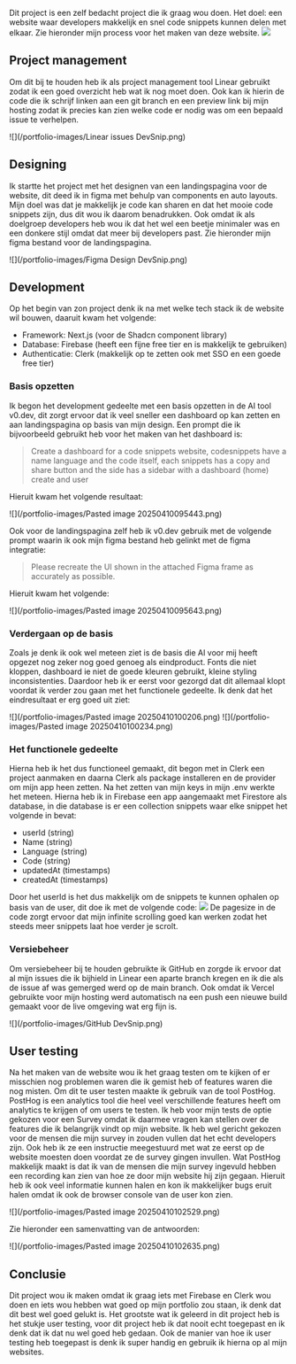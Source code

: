 Dit project is een zelf bedacht project die ik graag wou doen. Het doel: een website waar developers makkelijk en snel code snippets kunnen delen met elkaar. Zie hieronder mijn process voor het maken van deze website.
![](/portfolio-images/Process.png)

## Project management
Om dit bij te houden heb ik als project management tool Linear gebruikt zodat ik een goed overzicht heb wat ik nog moet doen. Ook kan ik hierin de code die ik schrijf linken aan een git branch en een preview link bij mijn hosting zodat ik precies kan zien welke code er nodig was om een bepaald issue te verhelpen.

![](/portfolio-images/Linear issues DevSnip.png)

## Designing
Ik startte het project met het designen van een landingspagina voor de website, dit deed ik in figma met behulp van components en auto layouts. Mijn doel was dat je makkelijk je code kan sharen en dat het mooie code snippets zijn, dus dit wou ik daarom benadrukken. Ook omdat ik als doelgroep developers heb wou ik dat het wel een beetje minimaler was en een donkere stijl omdat dat meer bij developers past. Zie hieronder mijn figma bestand voor de landingspagina.

![](/portfolio-images/Figma Design DevSnip.png)

## Development
Op het begin van zon project denk ik na met welke tech stack ik de website wil bouwen, daaruit kwam het volgende:
- Framework: Next.js (voor de Shadcn component library)
- Database: Firebase (heeft een fijne free tier en is makkelijk te gebruiken)
- Authenticatie: Clerk (makkelijk op te zetten ook met SSO en een goede free tier)

### Basis opzetten
Ik begon het development gedeelte met een basis opzetten in de AI tool v0.dev, dit zorgt ervoor dat ik veel sneller een dashboard op kan zetten en aan landingspagina op basis van mijn design. Een prompt die ik bijvoorbeeld gebruikt heb voor het maken van het dashboard is:

> Create a dashboard for a code snippets website, codesnippets have a name language and the code itself, each snippets has a copy and share button and the side has a sidebar with a dashboard (home) create and user

Hieruit kwam het volgende resultaat:

![](/portfolio-images/Pasted image 20250410095443.png)

Ook voor de landingspagina zelf heb ik v0.dev gebruik met de volgende prompt waarin ik ook mijn figma bestand heb gelinkt met de figma integratie:

> Please recreate the UI shown in the attached Figma frame as accurately as possible.

Hieruit kwam het volgende:

![](/portfolio-images/Pasted image 20250410095643.png)

### Verdergaan op de basis
Zoals je denk ik ook wel meteen ziet is de basis die AI voor mij heeft opgezet nog zeker nog goed genoeg als eindproduct. Fonts die niet kloppen, dashboard ie niet de goede kleuren gebruikt, kleine styling inconsistenties. Daardoor heb ik er eerst voor gezorgd dat dit allemaal klopt voordat ik verder zou gaan met het functionele gedeelte. Ik denk dat het eindresultaat er erg goed uit ziet:

![](/portfolio-images/Pasted image 20250410100206.png)
![](/portfolio-images/Pasted image 20250410100234.png)

### Het functionele gedeelte
Hierna heb ik het dus functioneel gemaakt, dit begon met in Clerk een project aanmaken en daarna Clerk als package installeren en de provider om mijn app heen zetten. Na het zetten van mijn keys in mijn .env werkte het meteen. Hierna heb ik in Firebase een app aangemaakt met Firestore als database, in die database is er een collection snippets waar elke snippet het volgende in bevat:

- userId (string)
- Name (string)
- Language (string)
- Code (string)
- updatedAt (timestamps)
- createdAt (timestamps)

Door het userId is het dus makkelijk om de snippets te kunnen ophalen op basis van de user, dit doe ik met de volgende code:
![](/portfolio-images/db.ts.png)
De pagesize in de code zorgt ervoor dat mijn infinite scrolling goed kan werken zodat het steeds meer snippets laat hoe verder je scrolt.

### Versiebeheer
Om versiebeheer bij te houden gebruikte ik GitHub en zorgde ik ervoor dat al mijn issues die ik bijhield in Linear een aparte branch kregen en ik die als de issue af was gemerged werd op de main branch. Ook omdat ik Vercel gebruikte voor mijn hosting werd automatisch na een push een nieuwe build gemaakt voor de live omgeving wat erg fijn is.

![](/portfolio-images/GitHub DevSnip.png)

## User testing
Na het maken van de website wou ik het graag testen om te kijken of er misschien nog problemen waren die ik gemist heb of features waren die nog misten. Om dit te user testen maakte ik gebruik van de tool PostHog. PostHog is een analytics tool die heel veel verschillende features heeft om analytics te krijgen of om users te testen. Ik heb voor mijn tests de optie gekozen voor een Survey omdat ik daarmee vragen kan stellen over de features die ik belangrijk vindt op mijn website. Ik heb wel gericht gekozen voor de mensen die mijn survey in zouden vullen dat het echt developers zijn. Ook heb ik ze een instructie meegestuurd met wat ze eerst op de website moesten doen voordat ze de survey gingen invullen. Wat PostHog makkelijk maakt is dat ik van de mensen die mijn survey ingevuld hebben een recording kan zien van hoe ze door mijn website hij zijn gegaan. Hieruit heb ik ook veel informatie kunnen halen en kon ik makkelijker bugs eruit halen omdat ik ook de browser console van de user kon zien.

![](/portfolio-images/Pasted image 20250410102529.png)

Zie hieronder een samenvatting van de antwoorden:

![](/portfolio-images/Pasted image 20250410102635.png)

## Conclusie
Dit project wou ik maken omdat ik graag iets met Firebase en Clerk wou doen en iets wou hebben wat goed op mijn portfolio zou staan, ik denk dat dit best wel goed gelukt is. Het grootste wat ik geleerd in dit project heb is het stukje user testing, voor dit project heb ik dat nooit echt toegepast en ik denk dat ik dat nu wel goed heb gedaan. Ook de manier van hoe ik user testing heb toegepast is denk ik super handig en gebruik ik hierna op al mijn websites.